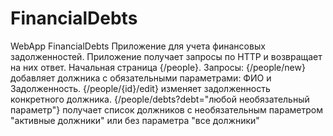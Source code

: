 # FinancialDebts
WebApp FinancialDebts
Приложение для учета финансовых задолженностей. 
Приложение получает запросы по HTTP и возвращает на них ответ.
Начальная страница {/people}.
Запросы: 
{/people/new} добавляет должника с обязательными параметрами: ФИО и Задолженность. 
{/people/{id}/edit} изменяет задолженность конкретного должника.
{/people/debts?debt="любой необязательный параметр"} получает список должников с необязательным параметром "активные должники" или без параметра "все должники" 
